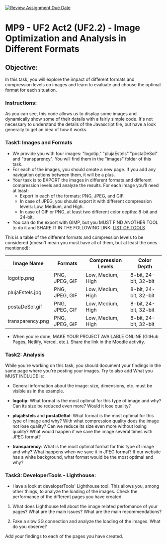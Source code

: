 [![Review Assignment Due Date](https://classroom.github.com/assets/deadline-readme-button-24ddc0f5d75046c5622901739e7c5dd533143b0c8e959d652212380cedb1ea36.svg)](https://classroom.github.com/a/SM0Un0ri)
# MP9 - UF2 Act2 (UF2.2) - Image Optimization and Analysis in Different Formats

## Objective:

In this task, you will explore the impact of different formats and compression levels on images and learn to evaluate and choose the optimal format for each situation.

### Instructions:

As you can see, this code allows us to display some images and dynamically show some of their details with a fairly simple code. It's not necessary to understand the details of the Javascript file, but have a look generally to get an idea of how it works.

### Task1: Images and Formats

- We provide you with four images: "logotip," "plujaEstels" "postaDeSol" and "transparency". You will find them in the "images" folder of this task.
- For each of the images, you should create a new page. If you add any navigation options between them, it will be a plus.
- Your task is to EXPORT the images in different formats and different compression levels and analyze the results. For each image you'll need at least:
  - Export in each of the formats: PNG, JPEG, and GIF.
  - In case of JPEG, you should export it with different compression levels: Low, Medium, and High.
  - In case of GIF or PNG, at least two different color depths: 8-bit and 24-bit.
- You can do the export with GIMP, but you MUST FIND ANOTHER TOOL to do it and SHARE IT IN THE FOLLOWING LINK: [LIST OF TOOLS](https://docs.google.com/spreadsheets/d/1M1cjVm03rX554sMzXRX8MlUFjs7kVy1eBQyo01bVSzY/edit?usp=sharing)

This is a table of the different formats and compression levels to be considered (doesn't mean you must have all of them, but at least the ones mentioned):

| Image Name       | Formats        | Compression Levels | Color Depth           |
| ---------------- | -------------- | ------------------ | --------------------- |                                  
| logotip.png      | PNG, JPEG, GIF | Low, Medium, High  | 8-bit, 24-bit, 32-bit |
| plujaEstels.jpg  | PNG, JPEG, GIF | Low, Medium, High  | 8-bit, 24-bit, 32-bit |
| postaDeSol.gif   | PNG, JPEG, GIF | Low, Medium, High  | 8-bit, 24-bit, 32-bit |
| transparency.png | PNG, JPEG, GIF | Low, Medium, High  | 8-bit, 24-bit, 32-bit |

- When you're done, MAKE YOUR PROJECT AVAILABLE ONLINE (GitHub Pages, Netlify, Vercel, etc.). Share the link in the Moodle activity.

### Task2: Analysis

While you're working on this task, you should document your findings in the same page where you're posting your images. Try to also add What you MUST INCLUDE is:

- General information about the image: size, dimensions, etc. must be visible as in the example.

- **logotip**: What format is the most optimal for this type of image and why? Can its size be reduced even more? Would it lose quality?
- **plujaEstels** and **postaDeSol**: What format is the most optimal for this type of image and why? With what compression quality does the image not lose quality? Can we reduce its size even more without losing quality? What would happen if we save the image several times with JPEG format?
- **transparency**: What is the most optimal format for this type of image and why? What happens when we save it in JPEG format? If our website has a white background, what format would be the most optimal and why?

### Task3: DeveloperTools - Lighthouse:

- Have a look at developerTools' Lighthouse tool. This allows you, among other things, to analyze the loading of the images. Check the performance of the different pages you have created.

1. What does Lighthouse tell about the image related perfomance of your pages? What are the main issues? What are the main recommendations?

2. Fake a slow 3G connection and analyze the loading of the images. What do you observe?

Add your findings to each of the pages you have created.
